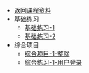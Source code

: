 <!-- python/lab/_sidebar.md -->

<div class="sidebar-content">

* [返回课程资料](/?id=概述)
* 基础练习
    * [基础练习-1](/python/lab/lab-1.md)
    * [基础练习-2](/python/lab/lab-2.md)
* 综合项目
    * [综合项目-1-整除](/python/problem/problem-1-divide.md)
    * [综合练习-1-用户登录](/python/problem/problem-1-login.md)


<div>